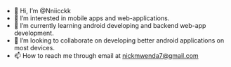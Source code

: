 - 👋 Hi, I’m @Nniicckk
- 👀 I’m interested in mobile apps and web-applications.
- 🌱 I’m currently learning android developing and backend web-app development.
- 💞️ I’m looking to collaborate on developing better android applications on most devices.
- 📫 How to reach me through email at nickmwenda7@gmail.com

<!---
Nniicckk/Nniicckk is a ✨ special ✨ repository because its `README.md` (this file) appears on your GitHub profile.
You can click the Preview link to take a look at your changes.
--->
